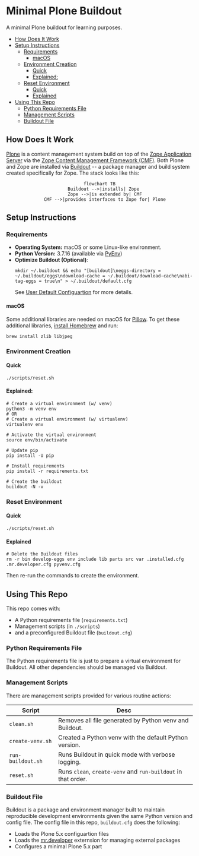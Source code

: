 # Minimal Plone Buildout
A minimal Plone buildout for learning purposes.

- [How Does It Work](#how-does-it-work)
- [Setup Instructions](#setup-instructions)
  - [Requirements](#requirements)
    - [macOS](#macos)
  - [Environment Creation](#environment-creation)
    - [Quick](#quick)
    - [Explained:](#explained)
  - [Reset Environment](#reset-environment)
    - [Quick](#quick-1)
    - [Explained](#explained-1)
- [Using This Repo](#using-this-repo)
  - [Python Requirements File](#python-requirements-file)
  - [Management Scripts](#management-scripts)
  - [Buildout File](#buildout-file)


## How Does It Work
[Plone](https://plone.org/) is a content management system build on top of the [Zope Application Server](https://www.zope.dev/) via the [Zope Content Management Framework (CMF)](https://old.zope.dev/Products/CMF/index.html/). Both Plone and Zope are installed via [Buildout](http://www.buildout.org/en/latest/) -- a package manager and build system created specifically for Zope. The stack looks like this:

<center>

```mermaid
flowchart TB
    Buildout -->|installs| Zope 
    Zope -->|is extended by| CMF
    CMF -->|provides interfaces to Zope for| Plone
```

</center>


## Setup Instructions

### Requirements
- **Operating System:** macOS or some Linux-like environment.
- **Python Version:** 3.7.16 (available via [PyEnv](https://github.com/pyenv/pyenv))
- **Optimize Buildout (Optional)**: 
  ```
  mkdir ~/.buildout && echo "[buildout]\neggs-directory = ~/.buildout/eggs\ndownload-cache = ~/.buildout/download-cache\nabi-tag-eggs = true\n" > ~/.buildout/default.cfg
  ```
  See [User Default Configuartion](http://www.buildout.org/en/latest/topics/variables-extending-and-substitutions.html#user-default-configuration-1) for more details.

#### macOS
Some additional libraries are needed on macOS for [Pillow](https://pillow.readthedocs.io/en/stable/). To get these additional libraries, [install Homebrew](https://brew.sh/) and run:

```
brew install zlib libjpeg
```

### Environment Creation

#### Quick
```
./scripts/reset.sh
```

#### Explained:
```
# Create a virtual environment (w/ venv)
python3 -m venv env
# OR
# Create a virtual environment (w/ virtualenv)
virtualenv env

# Activate the virtual environment
source env/bin/activate

# Update pip
pip install -U pip

# Install requirements
pip install -r requirements.txt

# Create the buildout
buildout -N -v
```

### Reset Environment

#### Quick
```
./scripts/reset.sh
```

#### Explained
```
# Delete the Buildout files
rm -r bin develop-eggs env include lib parts src var .installed.cfg .mr.developer.cfg pyvenv.cfg
```

Then re-run the commands to create the environment.

## Using This Repo
This repo comes with:
- A Python requirements file (`requirements.txt`)
- Management scripts (in `./scripts`)
- and a preconfigured Buildout file (`buildout.cfg`)

### Python Requirements File
The Python requirements file is just to prepare a virtual environment for Buildout. All other dependencies should be managed via Buildout.

### Management Scripts
There are management scripts provided for various routine actions:

| Script | Desc |
| - | - |
| `clean.sh` | Removes all file generated by Python venv and Buildout. |
| `create-venv.sh` | Created a Python venv with the default Python version. |
| `run-buildout.sh` | Runs Buildout in quick mode with verbose logging. |
| `reset.sh` | Runs `clean`, `create-venv` and `run-buildout` in that order. |

### Buildout File
Buildout is a package and environment manager built to maintain reproducible development environments given the same Python version and config file. The config file in this repo, `buildout.cfg` does the following:

- Loads the Plone 5.x configuartion files
- Loads the [mr.developer](https://github.com/fschulze/mr.developer) externsion for managing external packages
- Configures a minimal Plone 5.x part